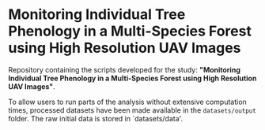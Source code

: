 # Monitoring Individual Tree Phenology in a Multi-Species Forest using High Resolution UAV Images

Repository containing the scripts developed for the study: **"Monitoring Individual Tree Phenology in a Multi-Species Forest using High Resolution UAV Images"**. 

To allow users to run parts of the analysis without extensive computation times, processed datasets have been made available in the `datasets/output` folder. The raw initial data is stored in `datasets/data'.



